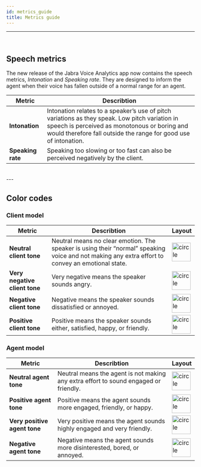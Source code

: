 ```yaml
---
id: metrics_guide
title: Metrics guide 
---
```

---
<!-- ### Here you find explanations on the metrics used to describe the tone of the client and the agent during a call. -->

<br />


## Speech metrics 
The new release of the Jabra Voice Analytics app now contains the speech metrics, *Intonation* and *Speaking rate*. They are designed to inform the agent when their voice has fallen outside of a normal range for an agent.

| Metric | Describtion      |  
| -------- | --------- | 
| **Intonation** | Intonation relates to a speaker’s use of pitch variations as they speak. Low pitch variation in speech is perceived as monotonous or boring and would therefore fall outside the range for good use of intonation.|
| **Speaking rate**| Speaking too slowing or too fast can also be perceived negatively by the client. |

<br />
---

## Color codes
### Client model


| Metric    | Describtion      |   Layout   |
| --------  | --------- | ---------- |
| **Neutral client tone**   | Neutral means no clear emotion. The speaker is using their “normal” speaking voice and not making any extra effort to convey an emotional state. | <img src="/img/grey_circle.png" alt="circle" width="50"/>  |
| **Very negative client tone**        | Very negative means the speaker sounds angry.        | <img src="/img/red_circle.png" alt="circle" width="50"/>        |
| **Negative client tone**        | Negative means the speaker sounds dissatisfied or annoyed.         | <img src="/img/orange_circle.png" alt="circle" width="50"/>         |
| **Positive client tone**        | Positive means the speaker sounds either, satisfied, happy, or friendly.        | <img src="/img/green_circle_transparent.png" alt="circle" width="50"/>         |

### Agent model

| Metric    | Describtion      |   Layout   |
| --------  | --------- | ---------- |
| **Neutral agent tone** | Neutral means the agent is not making any extra effort to sound engaged or friendly. |  <img src="/img/grey_circle.png" alt="circle" width="50"/>   |
| **Positive agent tone**        | Positive means the agent sounds more engaged, friendly, or happy.        | <img src="/img/green_circle_transparent.png" alt="circle" width="50"/>      |
| **Very positive agent tone**        | Very positive means the agent sounds highly engaged and very friendly.        | <img src="/img/darker_green_circle.png" alt="circle" width="50"/>         |
| **Negative agent tone**        | Negative means the agent sounds more disinterested, bored, or annoyed.       | <img src="/img/orange_circle.png" alt="circle" width="50"/>      |







